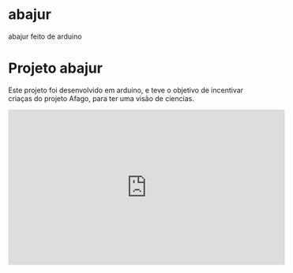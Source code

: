 # abajur
abajur feito de arduino

# Projeto abajur 
Este projeto foi desenvolvido em arduino, e teve o objetivo de incentivar criaças do projeto Afago, para ter uma visão de ciencias.

<iframe width="560" height="315" src="https://www.youtube.com/embed/oOD_ZvuCJjg" title="YouTube video player" frameborder="0" allow="accelerometer; autoplay; clipboard-write; encrypted-media; gyroscope; picture-in-picture" allowfullscreen></iframe>

